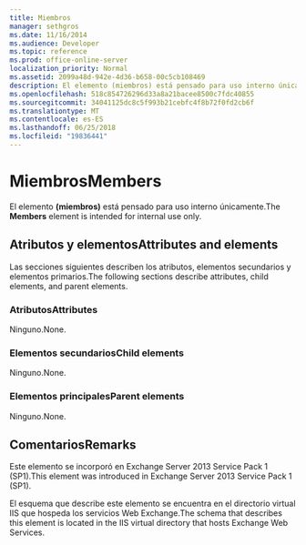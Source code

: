 ```yaml
---
title: Miembros
manager: sethgros
ms.date: 11/16/2014
ms.audience: Developer
ms.topic: reference
ms.prod: office-online-server
localization_priority: Normal
ms.assetid: 2099a48d-942e-4d36-b658-00c5cb108469
description: El elemento (miembros) está pensado para uso interno únicamente.
ms.openlocfilehash: 518c854726296d33a8a21bacee8500c7fdc40855
ms.sourcegitcommit: 34041125dc8c5f993b21cebfc4f8b72f0fd2cb6f
ms.translationtype: MT
ms.contentlocale: es-ES
ms.lasthandoff: 06/25/2018
ms.locfileid: "19836441"
---
```

# <a name="members"></a><span data-ttu-id="998b7-103">Miembros</span><span class="sxs-lookup"><span data-stu-id="998b7-103">Members</span></span>

<span data-ttu-id="998b7-104">El elemento **(miembros)** está pensado para uso interno únicamente.</span><span class="sxs-lookup"><span data-stu-id="998b7-104">The **Members** element is intended for internal use only.</span></span> 

## <a name="attributes-and-elements"></a><span data-ttu-id="998b7-105">Atributos y elementos</span><span class="sxs-lookup"><span data-stu-id="998b7-105">Attributes and elements</span></span>

<span data-ttu-id="998b7-106">Las secciones siguientes describen los atributos, elementos secundarios y elementos primarios.</span><span class="sxs-lookup"><span data-stu-id="998b7-106">The following sections describe attributes, child elements, and parent elements.</span></span>
  
### <a name="attributes"></a><span data-ttu-id="998b7-107">Atributos</span><span class="sxs-lookup"><span data-stu-id="998b7-107">Attributes</span></span>

<span data-ttu-id="998b7-108">Ninguno.</span><span class="sxs-lookup"><span data-stu-id="998b7-108">None.</span></span>
  
### <a name="child-elements"></a><span data-ttu-id="998b7-109">Elementos secundarios</span><span class="sxs-lookup"><span data-stu-id="998b7-109">Child elements</span></span>

<span data-ttu-id="998b7-110">Ninguno.</span><span class="sxs-lookup"><span data-stu-id="998b7-110">None.</span></span>
  
### <a name="parent-elements"></a><span data-ttu-id="998b7-111">Elementos principales</span><span class="sxs-lookup"><span data-stu-id="998b7-111">Parent elements</span></span>

<span data-ttu-id="998b7-112">Ninguno.</span><span class="sxs-lookup"><span data-stu-id="998b7-112">None.</span></span>
  
## <a name="remarks"></a><span data-ttu-id="998b7-113">Comentarios</span><span class="sxs-lookup"><span data-stu-id="998b7-113">Remarks</span></span>

<span data-ttu-id="998b7-114">Este elemento se incorporó en Exchange Server 2013 Service Pack 1 (SP1).</span><span class="sxs-lookup"><span data-stu-id="998b7-114">This element was introduced in Exchange Server 2013 Service Pack 1 (SP1).</span></span>
  
<span data-ttu-id="998b7-115">El esquema que describe este elemento se encuentra en el directorio virtual IIS que hospeda los servicios Web Exchange.</span><span class="sxs-lookup"><span data-stu-id="998b7-115">The schema that describes this element is located in the IIS virtual directory that hosts Exchange Web Services.</span></span>
  

